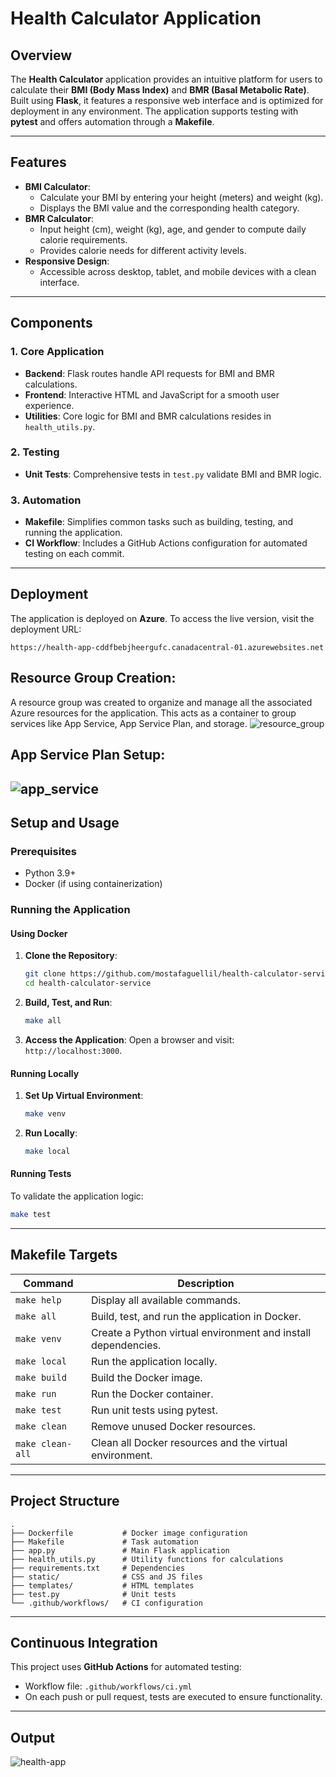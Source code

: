 # Health Calculator Application

## Overview
The **Health Calculator** application provides an intuitive platform for users to calculate their **BMI (Body Mass Index)** and **BMR (Basal Metabolic Rate)**. Built using **Flask**, it features a responsive web interface and is optimized for deployment in any environment. The application supports testing with **pytest** and offers automation through a **Makefile**.

---

## Features
- **BMI Calculator**:
  - Calculate your BMI by entering your height (meters) and weight (kg).
  - Displays the BMI value and the corresponding health category.
- **BMR Calculator**:
  - Input height (cm), weight (kg), age, and gender to compute daily calorie requirements.
  - Provides calorie needs for different activity levels.
- **Responsive Design**:
  - Accessible across desktop, tablet, and mobile devices with a clean interface.

---

## Components

### 1. Core Application
- **Backend**: Flask routes handle API requests for BMI and BMR calculations.
- **Frontend**: Interactive HTML and JavaScript for a smooth user experience.
- **Utilities**: Core logic for BMI and BMR calculations resides in `health_utils.py`.

### 2. Testing
- **Unit Tests**: Comprehensive tests in `test.py` validate BMI and BMR logic.

### 3. Automation
- **Makefile**: Simplifies common tasks such as building, testing, and running the application.
- **CI Workflow**: Includes a GitHub Actions configuration for automated testing on each commit.

---

## Deployment
The application is deployed on **Azure**. To access the live version, visit the deployment URL:
```
https://health-app-cddfbebjheergufc.canadacentral-01.azurewebsites.net
```
## Resource Group Creation:
A resource group was created to organize and manage all the associated Azure resources for the application. This acts as a container to group services like App Service, App Service Plan, and storage.
![resource_group](image-1.png)
## App Service Plan Setup:
![app_service](image.png)
---

## Setup and Usage

### Prerequisites
- Python 3.9+
- Docker (if using containerization)

### Running the Application

#### Using Docker
1. **Clone the Repository**:
   ```bash
   git clone https://github.com/mostafaguellil/health-calculator-service 
   cd health-calculator-service
   ```

2. **Build, Test, and Run**:
   ```bash
   make all
   ```

3. **Access the Application**:
   Open a browser and visit: `http://localhost:3000`.

#### Running Locally
1. **Set Up Virtual Environment**:
   ```bash
   make venv
   ```

2. **Run Locally**:
   ```bash
   make local
   ```

#### Running Tests
To validate the application logic:
```bash
make test
```

---

## Makefile Targets

| Command           | Description                                               |
|-------------------|-----------------------------------------------------------|
| `make help`       | Display all available commands.                           |
| `make all`        | Build, test, and run the application in Docker.           |
| `make venv`       | Create a Python virtual environment and install dependencies. |
| `make local`      | Run the application locally.                              |
| `make build`      | Build the Docker image.                                   |
| `make run`        | Run the Docker container.                                 |
| `make test`       | Run unit tests using pytest.                              |
| `make clean`      | Remove unused Docker resources.                           |
| `make clean-all`  | Clean all Docker resources and the virtual environment.   |

---

## Project Structure

```plaintext
.
├── Dockerfile           # Docker image configuration
├── Makefile             # Task automation
├── app.py               # Main Flask application
├── health_utils.py      # Utility functions for calculations
├── requirements.txt     # Dependencies
├── static/              # CSS and JS files
├── templates/           # HTML templates
├── test.py              # Unit tests
└── .github/workflows/   # CI configuration
```

---

## Continuous Integration
This project uses **GitHub Actions** for automated testing:
- Workflow file: `.github/workflows/ci.yml`
- On each push or pull request, tests are executed to ensure functionality.

---
## Output
![health-app](image-2.png)
